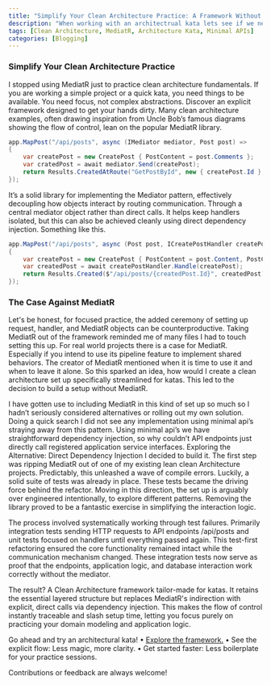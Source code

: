 ```yaml
---
title: "Simplify Your Clean Architecture Practice: A Framework Without MediatR Overhead"
description: "When working with an architectrual kata lets see if we need MediatR"
tags: [Clean Architecture, MediatR, Architecture Kata, Minimal APIs]
categories: [Blogging]
---
```


### Simplify Your Clean Architecture Practice
	

I stopped using MediatR just to practice clean architecture fundamentals. If you are working a simple project or a quick kata, you need things to be available. You need focus, not complex abstractions. Discover an explicit framework designed to get your hands dirty. 
Many clean architecture examples, often drawing inspiration from Uncle Bob’s famous diagrams showing the flow of control, lean on the popular MediatR library. 

```csharp
app.MapPost("/api/posts", async (IMediator mediator, Post post) => 
{
    var createPost = new CreatePost { PostContent = post.Comments };
    var cratedPost = await mediator.Send(createPost);
    return Results.CreatedAtRoute("GetPostById", new { createPost.Id }, createPost);
});
```

It’s a solid library for implementing the Mediator pattern, effectively decoupling how objects interact by routing communication. Through a central mediator object rather than direct calls. It helps keep handlers isolated, but this can also be achieved cleanly using direct dependency injection. Something like this. 

```csharp
app.MapPost("/api/posts", async (Post post, ICreatePostHandler createPostHandler) =>
{
    var createPost = new CreatePost { PostContent = post.Content, PostComments = post.Comments };
    var createdPost = await createPostHandler.Handle(createPost);  
    return Results.Created($"/api/posts/{createdPost.Id}", createdPost);
});
```

### The Case Against MediatR

Let's be honest, for focused practice, the added ceremony of setting up request, handler, and MediatR objects can be counterproductive. Taking MediatR out of the framework reminded me of many files I had to touch setting this up.  For real world projects there is a case for MediatR. Especially if you intend to use its pipeline feature to implement shared behaviors. The creator of MediatR mentioned when it is time to use it and when to leave it alone. So this sparked an idea, how would I create a clean architecture set up specifically streamlined for katas. This led to the decision to build a setup without MediatR.

I have gotten use to including MediatR in this kind of set up so much so I hadn’t seriously considered alternatives or rolling out my own solution. Doing a quick search I did not see any implementation using minimal api’s straying away from this pattern. Using minimal api’s we have straightforward dependency injection, so why couldn’t API endpoints just directly call registered application service interfaces. 
Exploring the Alternative: Direct Dependency Injection
I decided to build it. The first step was ripping MediatR out of one of my existing lean clean Architecture projects. Predictably, this unleashed a wave of compile errors. Luckily, a solid suite of tests was already in place. These tests became the driving force behind the refactor. Moving in this direction, the set up is arguably over engineered intentionally, to explore different patterns. Removing the library proved to be a fantastic exercise in simplifying the interaction logic.

The process involved systematically working through test failures. Primarily integration tests sending HTTP requests to API endpoints /api/posts and unit tests focused on handlers until everything passed again. This test-first refactoring ensured the core functionality remained intact while the communication mechanism changed. These integration tests now serve as proof that the endpoints, application logic, and database interaction work correctly without the mediator. 

The result? A Clean Architecture framework tailor-made for katas. It retains the essential layered structure but replaces MediatR's indirection with explicit, direct calls via dependency injection. This makes the flow of control instantly traceable and slash setup time, letting you focus purely on practicing your domain modeling and application logic.

Go ahead and try an architectural kata!
• [Explore the framework.](https://github.com/KamRon-67/clean-architecture-for-katas)
• See the explicit flow: Less magic, more clarity.
• Get started faster: Less boilerplate for your practice sessions.

Contributions or feedback are always welcome!



